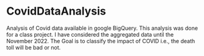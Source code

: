 # CovidDataAnalysis

Analysis of Covid data available in google BigQuery. This analysis was done for a class project.
I have considered the aggregated data until the November 2022. 
The Goal is to classify the impact of COVID i.e., the death toll will be bad or not.
